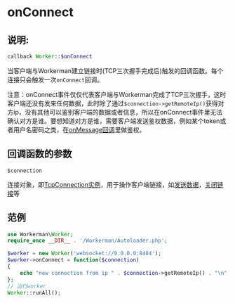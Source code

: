 # onConnect
## 说明:
```php
callback Worker::$onConnect
```

当客户端与Workerman建立链接时(TCP三次握手完成后)触发的回调函数。每个连接只会触发一次```onConnect```回调。

注意：onConnect事件仅仅代表客户端与Workerman完成了TCP三次握手，这时客户端还没有发来任何数据，此时除了通过```$connection->getRemoteIp()```获得对方ip，没有其他可以鉴别客户端的数据或者信息，所以在onConnect事件里无法确认对方是谁。要想知道对方是谁，需要客户端发送鉴权数据，例如某个token或者用户名密码之类，在[onMessage回调](/315159)里做鉴权。

## 回调函数的参数

 ``` $connection ```

连接对象，即[TcpConnection实例](http://doc.workerman.net/315157)，用于操作客户端链接，如[发送数据](http://doc.workerman.net/315165)，[关闭链接](http://doc.workerman.net/315168)等


## 范例

```php
use Workerman\Worker;
require_once __DIR__ . '/Workerman/Autoloader.php';

$worker = new Worker('websocket://0.0.0.0:8484');
$worker->onConnect = function($connection)
{
    echo "new connection from ip " . $connection->getRemoteIp() . "\n";
};
// 运行worker
Worker::runAll();
```

